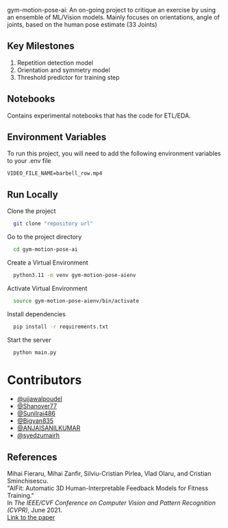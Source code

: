 gym-motion-pose-ai: An on-going project to critique an exercise by using an ensemble of ML/Vision models. Mainly focuses on orientations, angle of joints, based on the human pose estimate (33 Joints)

## Key Milestones
1. Repetition detection model
2. Orientation and symmetry model
3. Threshold predictor for training step

## Notebooks
Contains experimental notebooks that has the code for ETL/EDA.

## Environment Variables

To run this project, you will need to add the following environment variables to your .env file

`VIDEO_FILE_NAME=barbell_row.mp4`


## Run Locally

Clone the project

```bash
  git clone "repository url"
```

Go to the project directory

```bash
  cd gym-motion-pose-ai
```

Create a Virtual Environment
```bash
  python3.11 -m venv gym-motion-pose-aienv
```

Activate Virtual Environment
```bash
  source gym-motion-pose-aienv/bin/activate
```

Install dependencies

```bash
  pip install -r requirements.txt
```

Start the server

```bash
  python main.py
```

# Contributors

- [@ujjawalpoudel](https://github.com/ujjawalpoudel)
- [@Shanover77](https://github.com/Shanover77)
- [@Sunilrai486](https://github.com/Sunilrai486)
- [@Bigyan835](https://github.com/Bigyan835)
- [@ANJAISANILKUMAR](https://github.com/ANJAISANILKUMAR)
- [@syedzumairh](https://github.com/syedzumairh)

## References

Mihai Fieraru, Mihai Zanfir, Silviu-Cristian Pirlea, Vlad Olaru, and Cristian Sminchisescu.  
"AIFit: Automatic 3D Human-Interpretable Feedback Models for Fitness Training."  
In *The IEEE/CVF Conference on Computer Vision and Pattern Recognition (CVPR)*, June 2021.  
[Link to the paper](https://openaccess.thecvf.com/content/CVPR2021/html/Fieraru_AIFit_Automatic_3D_Human-Interpretable_Feedback_Models_for_Fitness_Training_CVPR_2021_paper.html)

